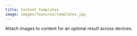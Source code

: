 ```yaml
---
title: Content templates
image: images/features/templates.jpg
---
```


Attach images to content for an optimal result across devices.
